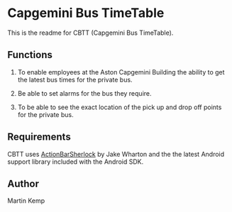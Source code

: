 Capgemini Bus TimeTable
=======================

This is the readme for CBTT (Capgemini Bus TimeTable).

Functions
---------
1. To enable employees at the Aston Capgemini Building the ability to get the latest bus times for the private bus.

2.  Be able to set alarms for the bus they require.

3.  To be able to see the exact location of the pick up and drop off points for the private bus.

Requirements
------------

CBTT uses [ActionBarSherlock][1] by Jake Wharton and the the latest Android support library included with the Android SDK.

Author
------
Martin Kemp

[1]: https://github.com/JakeWharton/ActionBarSherlock "ActionBarSherlock"

